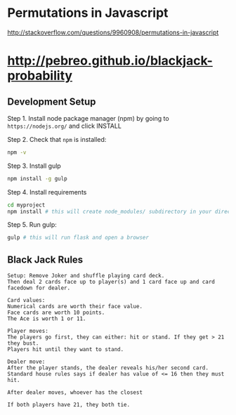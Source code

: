 
# Permutations in Javascript

http://stackoverflow.com/questions/9960908/permutations-in-javascript

# http://pebreo.github.io/blackjack-probability

Development Setup
----------------

Step 1. Install node package manager (npm) by going to `https://nodejs.org/` and click INSTALL

Step 2. Check that `npm` is installed:

```bash
npm -v
```

Step 3. Install gulp

```bash
npm install -g gulp

```

Step 4. Install requirements

```bash
cd myproject
npm install # this will create node_modules/ subdirectory in your directory
```

Step 5. Run gulp:
```bash
gulp # this will run flask and open a browser
```


Black Jack Rules
---------------
```
Setup: Remove Joker and shuffle playing card deck.
Then deal 2 cards face up to player(s) and 1 card face up and card facedown for dealer.

Card values:
Numerical cards are worth their face value.
Face cards are worth 10 points.
The Ace is worth 1 or 11.

Player moves:
The players go first, they can either: hit or stand. If they get > 21 they bust.
Players hit until they want to stand.

Dealer move:
After the player stands, the dealer reveals his/her second card.
Standard house rules says if dealer has value of <= 16 then they must hit.

After dealer moves, whoever has the closest 

If both players have 21, they both tie.
```
